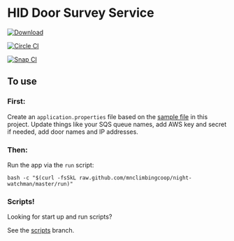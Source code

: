# HID Door Survey Service

[ ![Download](https://api.bintray.com/packages/mnclimbingcoop/maven/lakitu/images/download.svg)](https://bintray.com/mnclimbingcoop/maven/lakitu/_latestVersion)

[![Circle CI](https://circleci.com/gh/mnclimbingcoop/night-watchman/tree/master.svg?style=svg)](https://circleci.com/gh/mnclimbingcoop/night-watchman/tree/master)

[![Snap CI](https://snap-ci.com/mnclimbingcoop/night-watchman/branch/master/build_image)](https://snap-ci.com/mnclimbingcoop/night-watchman/branch/master)

## To use

### First:

Create an `application.properties` file based on the [sample file](application.properties.sample) in this project.
Update things like your SQS queue names, add AWS key and secret if needed, add door names and IP addresses.

### Then:

Run the app via the `run` script:

    bash -c "$(curl -fsSkL raw.github.com/mnclimbingcoop/night-watchman/master/run)"

### Scripts!

Looking for start up and run scripts?

See the [scripts](https://github.com/mnclimbingcoop/night-watchman/tree/scripts) branch.
